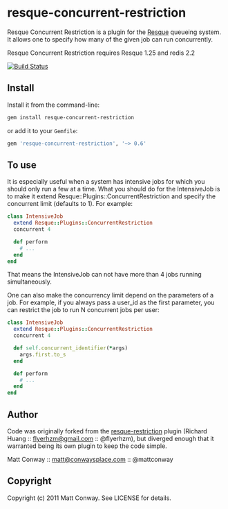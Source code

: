# resque-concurrent-restriction

Resque Concurrent Restriction is a plugin for the [Resque][0] queueing system. It allows one to specify how many of the given job can run concurrently.

Resque Concurrent Restriction requires Resque 1.25 and redis 2.2

[![Build Status](https://circleci.com/gh/russCloak/resque-concurrent-restriction.png?style=shield)](http://travis-ci.org/russCloak/resque-concurrent-restriction)

## Install

Install it from the command-line:

```bash
gem install resque-concurrent-restriction
```

or add it to your `Gemfile`:

```ruby
gem 'resque-concurrent-restriction', '~> 0.6'
```

## To use

It is especially useful when a system has intensive jobs for which you should only run a few at a time. What you should do for the IntensiveJob is to make it extend Resque::Plugins::ConcurrentRestriction and specify the concurrent limit (defaults to 1). For example:

```ruby
class IntensiveJob
  extend Resque::Plugins::ConcurrentRestriction
  concurrent 4

  def perform
    # ...
  end
end
```

That means the IntensiveJob can not have more than 4 jobs running simultaneously.

One can also make the concurrency limit depend on the parameters of a job. For example, if you always pass a user_id as the first parameter, you can restrict the job to run N concurrent jobs per user:

```ruby
class IntensiveJob
  extend Resque::Plugins::ConcurrentRestriction
  concurrent 4

  def self.concurrent_identifier(*args)
    args.first.to_s
  end

  def perform
    # ...
  end
end
```

## Author

Code was originally forked from the [resque-restriction][1] plugin (Richard Huang :: flyerhzm@gmail.com :: @flyerhzm), but diverged enough that it warranted being its own plugin to keep the code simple.

Matt Conway :: matt@conwaysplace.com :: @mattconway

## Copyright

Copyright (c) 2011 Matt Conway. See LICENSE for details.

[0]: http://github.com/defunkt/resque
[1]: http://github.com/flyerhzm/resque-restriction

